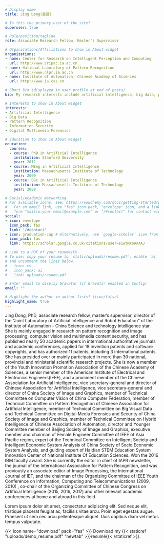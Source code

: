 ```yaml
---
# Display name
title: Jing Dong(董晶)

# Is this the primary user of the site?
superuser: true

# Role/position/tagline
role: Associate Research Fellow, Master's Supervisor

# Organizations/Affiliations to show in About widget
organizations:
- name: Center for Research on Intelligent Perception and Computing
  url: http://www.cripac.ia.ac.cn
- name: National Laboratory of Pattern Recognition
  url: http://www.nlpr.ia.ac.cn
- name: Institute of Automation, Chinese Academy of Sciences
  url: http://www.ia.cas.cn

# Short bio (displayed in user profile at end of posts)
bio: My research interests include artificial intelligence, big data, pattern recognition, information security and digital multimedia forensics. #这句在哪呢？

# Interests to show in About widget
interests:
- Artificial Intelligence
- Big Data
- Pattern Recognition
- Information Security
- Digital Multimedia Forensics

# Education to show in About widget
education:
  courses:
  - course: PhD in Artificial Intelligence
    institution: Stanford University
    year: 2012
  - course: MEng in Artificial Intelligence
    institution: Massachusetts Institute of Technology
    year: 2009
  - course: BSc in Artificial Intelligence
    institution: Massachusetts Institute of Technology
    year: 2008

# Social/Academic Networking
# For available icons, see: https://wowchemy.com/docs/getting-started/page-builder/#icons
#   For an email link, use "fas" icon pack, "envelope" icon, and a link in the
#   form "mailto:your-email@example.com" or "/#contact" for contact widget.
social:
- icon: envelope
  icon_pack: fas
  link: '/#contact'
- icon: graduation-cap # Alternatively, use `google-scholar` icon from `ai` icon pack
  icon_pack: fas
  link: https://scholar.google.co.uk/citations?user=sIwtMXoAAAAJ

# Link to a PDF of your resume/CV.
# To use: copy your resume to `static/uploads/resume.pdf`, enable `ai` icons in `params.toml`, 
# and uncomment the lines below.
# - icon: cv
#   icon_pack: ai
#   link: uploads/resume.pdf

# Enter email to display Gravatar (if Gravatar enabled in Config)
email: ""

# Highlight the author in author lists? (true/false)
highlight_name: true
---
```


Jing Dong, PhD, associate research fellow, master’s supervisor, director of the "Joint Laboratory of Artificial Intelligence and Robot Education" of the Institute of Automation - China Science and technology intelligence star. She is mainly engaged in research on pattern recognition and image processing, computer vision and multimedia content security, and has published nearly 50 academic papers in international authoritative journals and academic conferences, applied for 18 invention patents and software copyrights, and has authorized 11 patents, including 3 international patents. She has presided over or mainly participated in more than 30 national, provincial and ministerial scientific research projects. She is now a member of the Youth Innovation Promotion Association of the Chinese Academy of Sciences, a senior member of the American Institute of Electrical and Electronics Engineers(IEEE), and a prominent member of the Chinese Association for Artificial Intelligence, vice secretary-general and director of Chinese Association for Artificial Intelligence, vice secretary-general and director of China Society of Image and Graphics, member of Technical Committee on Computer Vision of China Computer Federation, member of Technical Committee on Pattern Recognition of Chinese Association for Artificial Intelligence, member of Technical Committee on Big Visual Data and Technical Committee on Digital Media Forensics and Security of China Society of Image and Graphics, member of Technical Committee on Hybrid Intelligence of Chinese Association of Automation, director and Younger Committee member of Beijing Society of Image and Graphics, executive member and chairman of Female Engineer Committee of IEEE of Asia Pacific region, expert of the Technical Committee on Intelligent Society and Intelligent Economic System Analysis of China Society of Socio Economic System Analysis, and guiding expert of Haidian STEM Education System Innovation Center of National Institute Of Education Sciences. Won the 2016 IBM faculty award. She is currently the editor in chief of IAPR newsletter, the journal of the International Association for Pattern Recognition, and was previously an associate editor of Image Processing, the International Journal of IET, and the chairman of the Organizing Committee of IEEE Youth Conference on Information, Computing and Telecommunications (2009, 2010) , co-chair of the Organizing Committee of Chinese Congress on Artificial Intelligence (2015, 2016, 2017) and other relevant academic conferences at home and abroad in this field.

Lorem ipsum dolor sit amet, consectetur adipiscing elit. Sed neque elit, tristique placerat feugiat ac, facilisis vitae arcu. Proin eget egestas augue. Praesent ut sem nec arcu pellentesque aliquet. Duis dapibus diam vel metus tempus vulputate.

{{< icon name="download" pack="fas" >}} Download my {{< staticref "uploads/demo_resume.pdf" "newtab" >}}resumé{{< /staticref >}}.
